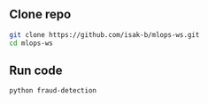 ## Clone repo

```bash
git clone https://github.com/isak-b/mlops-ws.git
cd mlops-ws
```

## Run code
```
python fraud-detection
```
